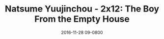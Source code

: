 ---
layout: entry.pug
title: "Natsume Yuujinchou - 2x12: The Boy From the Empty House"
date: 2016-11-28 09-0800
publishDate: 2017-11-30T00:00:00 -0800
broadcastDate: 2009-03-23 09-0800
categories: watchthroughs anime natsume-yuujinchou
draft: true
---